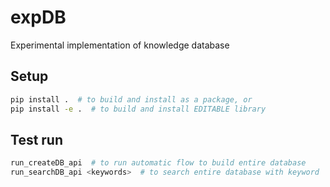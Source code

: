 # expDB
Experimental implementation of knowledge database

## Setup
```bash
pip install .  # to build and install as a package, or
pip install -e .  # to build and install EDITABLE library
```

## Test run
```bash
run_createDB_api  # to run automatic flow to build entire database
run_searchDB_api <keywords>  # to search entire database with keyword
```
